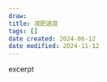 ```yaml
---
draw:
title: 减肥速度
tags: []
date created: 2024-06-12
date modified: 2024-11-12
---
```


excerpt

<!-- more -->
